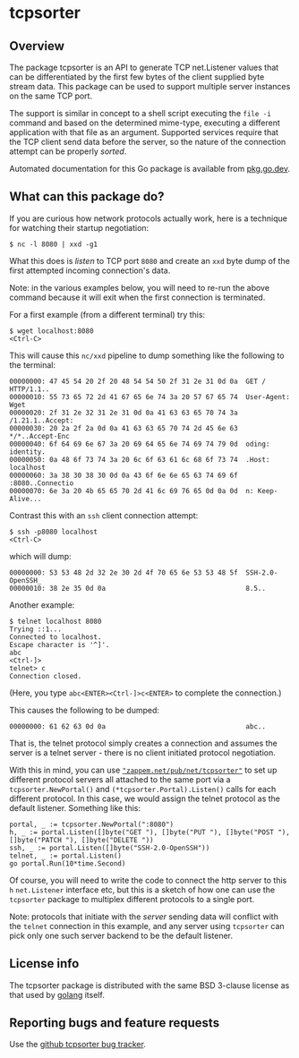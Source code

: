 # tcpsorter

## Overview

The package tcpsorter is an API to generate TCP net.Listener values
that can be differentiated by the first few bytes of the client
supplied byte stream data. This package can be used to support
multiple server instances on the same TCP port.

The support is similar in concept to a shell script executing the
`file -i` command and based on the determined mime-type, executing a
different application with that file as an argument. Supported
services require that the TCP client send data before the server, so
the nature of the connection attempt can be properly _sorted_.

Automated documentation for this Go package is available from
[pkg.go.dev](https://pkg.go.dev/zappem.net/pub/net/tcpsorter).

## What can this package do?

If you are curious how network protocols actually work, here is a
technique for watching their startup negotiation:
```
$ nc -l 8080 | xxd -g1
```
What this does is _listen_ to TCP port `8080` and create an `xxd` byte
dump of the first attempted incoming connection's data.

Note: in the various examples below, you will need to re-run the above
command because it will exit when the first connection is terminated.

For a first example (from a different terminal) try this:
```
$ wget localhost:8080
<Ctrl-C>
```
This will cause this `nc/xxd` pipeline to dump something like the
following to the terminal:
```
00000000: 47 45 54 20 2f 20 48 54 54 50 2f 31 2e 31 0d 0a  GET / HTTP/1.1..
00000010: 55 73 65 72 2d 41 67 65 6e 74 3a 20 57 67 65 74  User-Agent: Wget
00000020: 2f 31 2e 32 31 2e 31 0d 0a 41 63 63 65 70 74 3a  /1.21.1..Accept:
00000030: 20 2a 2f 2a 0d 0a 41 63 63 65 70 74 2d 45 6e 63   */*..Accept-Enc
00000040: 6f 64 69 6e 67 3a 20 69 64 65 6e 74 69 74 79 0d  oding: identity.
00000050: 0a 48 6f 73 74 3a 20 6c 6f 63 61 6c 68 6f 73 74  .Host: localhost
00000060: 3a 38 30 38 30 0d 0a 43 6f 6e 6e 65 63 74 69 6f  :8080..Connectio
00000070: 6e 3a 20 4b 65 65 70 2d 41 6c 69 76 65 0d 0a 0d  n: Keep-Alive...
```

Contrast this with an `ssh` client connection attempt:
```
$ ssh -p8080 localhost
<Ctrl-C>
```
which will dump:
```
00000000: 53 53 48 2d 32 2e 30 2d 4f 70 65 6e 53 53 48 5f  SSH-2.0-OpenSSH_
00000010: 38 2e 35 0d 0a                                   8.5..
```

Another example:
```
$ telnet localhost 8080
Trying ::1...
Connected to localhost.
Escape character is '^]'.
abc
<Ctrl-]>
telnet> c
Connection closed.
```
(Here, you type `abc<ENTER><Ctrl-]>c<ENTER>` to complete the connection.)

This causes the following to be dumped:
```
00000000: 61 62 63 0d 0a                                   abc..
```
That is, the telnet protocol simply creates a connection and assumes
the server is a telnet server - there is no client initiated protocol
negotiation.

With this in mind, you can use
[`"zappem.net/pub/net/tcpsorter"`](https://pkg.go.dev/zappem.net/pub/net/tcpsorter)
to set up different protocol servers all attached to the same port via
a `tcpsorter.NewPortal()` and `(*tcpsorter.Portal).Listen()` calls for
each different protocol. In this case, we would assign the telnet protocol as the default listener. Something like this:
```
portal, _ := tcpsorter.NewPortal(":8080")
h, _ := portal.Listen([]byte("GET "), []byte("PUT "), []byte("POST "), []byte("PATCH "), []byte("DELETE "))
ssh, _ := portal.Listen([]byte("SSH-2.0-OpenSSH"))
telnet, _ := portal.Listen()
go portal.Run(10*time.Second)
```

Of course, you will need to write the code to connect the http server
to this `h` `net.Listener` interface etc, but this is a sketch of how
one can use the `tcpsorter` package to multiplex different protocols
to a single port.

Note: protocols that initiate with the _server_ sending data will
conflict with the `telnet` connection in this example, and any server
using `tcpsorter` can pick only one such server backend to be the
default listener.

## License info

The tcpsorter package is distributed with the same BSD 3-clause
license as that used by [golang](https://golang.org/LICENSE) itself.

## Reporting bugs and feature requests

Use the [github tcpsorter bug
tracker](https://github.com/tinkerator/tcpsorter/issues).
